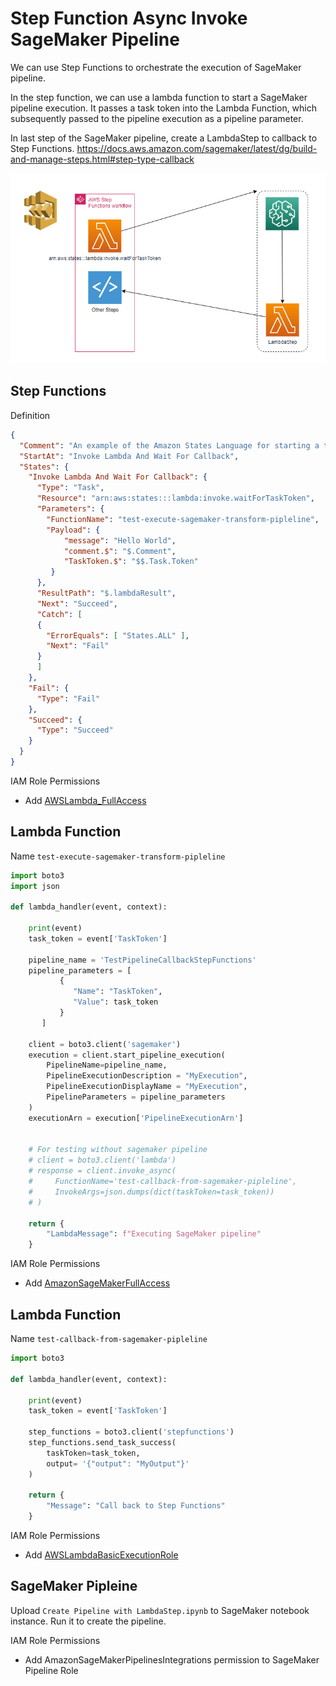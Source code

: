 # Step Function Async Invoke SageMaker Pipeline

We can use Step Functions to orchestrate the execution of SageMaker pipeline. 

In the step function, we can use a lambda function to start a SageMaker pipeline execution. It passes a task token into the Lambda Function, which subsequently passed to the pipeline execution as a pipeline parameter. 

In last step of the SageMaker pipeline, create a LambdaStep to callback to Step Functions. https://docs.aws.amazon.com/sagemaker/latest/dg/build-and-manage-steps.html#step-type-callback  

![image-20220720213000125](https://raw.githubusercontent.com/qinjie/picgo-images/main/image-20220720213000125.png)

## Step Functions

Definition

```json
{
  "Comment": "An example of the Amazon States Language for starting a task and waiting for a callback.",
  "StartAt": "Invoke Lambda And Wait For Callback",
  "States": {
    "Invoke Lambda And Wait For Callback": {
      "Type": "Task",
      "Resource": "arn:aws:states:::lambda:invoke.waitForTaskToken",
      "Parameters": {
        "FunctionName": "test-execute-sagemaker-transform-pipleline",
        "Payload": {
            "message": "Hello World",
            "comment.$": "$.Comment",
            "TaskToken.$": "$$.Task.Token"
         }
      },
      "ResultPath": "$.lambdaResult",
      "Next": "Succeed",
      "Catch": [
      {
        "ErrorEquals": [ "States.ALL" ],
        "Next": "Fail"
      }
      ]
    },
    "Fail": {
      "Type": "Fail"
    },
    "Succeed": {
      "Type": "Succeed"
    }
  }
}
```

IAM Role Permissions

* Add [AWSLambda_FullAccess](https://us-east-1.console.aws.amazon.com/iam/home#/policies/arn:aws:iam::aws:policy/AWSLambda_FullAccess)



## Lambda Function

Name `test-execute-sagemaker-transform-pipleline`

```python
import boto3
import json

def lambda_handler(event, context):
    
    print(event)
    task_token = event['TaskToken']

    pipeline_name = 'TestPipelineCallbackStepFunctions' 
    pipeline_parameters = [
           { 
              "Name": "TaskToken",
              "Value": task_token
           }
       ]   

    client = boto3.client('sagemaker')
    execution = client.start_pipeline_execution(
        PipelineName=pipeline_name, 
        PipelineExecutionDescription = "MyExecution",
        PipelineExecutionDisplayName = "MyExecution",
        PipelineParameters = pipeline_parameters
    )
    executionArn = execution['PipelineExecutionArn']
    

    # For testing without sagemaker pipeline     
    # client = boto3.client('lambda')
    # response = client.invoke_async(
    #     FunctionName='test-callback-from-sagemaker-pipleline',
    #     InvokeArgs=json.dumps(dict(taskToken=task_token))
    # )

    return {
        "LambdaMessage": f"Executing SageMaker pipeline"
    }
```

IAM Role Permissions

* Add [AmazonSageMakerFullAccess](https://us-east-1.console.aws.amazon.com/iam/home#/policies/arn:aws:iam::aws:policy/AmazonSageMakerFullAccess)



## Lambda Function

Name `test-callback-from-sagemaker-pipleline`

```python
import boto3

def lambda_handler(event, context):
    
    print(event)
    task_token = event['TaskToken']

    step_functions = boto3.client('stepfunctions')
    step_functions.send_task_success(
        taskToken=task_token,
        output= '{"output": "MyOutput"}'
    )

    return {
        "Message": "Call back to Step Functions"
    }
```

IAM Role Permissions
* Add [AWSLambdaBasicExecutionRole](https://us-east-1.console.aws.amazon.com/iam/home#/policies/arn:aws:iam::aws:policy/service-role/AWSLambdaBasicExecutionRole)



## SageMaker Pipleine

Upload `Create Pipeline with LambdaStep.ipynb` to SageMaker notebook instance. Run it to create the pipeline.



IAM Role Permissions

* Add AmazonSageMakerPipelinesIntegrations permission to SageMaker Pipeline Role
